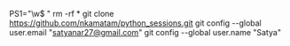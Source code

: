 PS1="\w$ "
rm -rf *
git clone https://github.com/nkamatam/python_sessions.git
git config --global user.email "satyanar27@gmail.com"
git config --global user.name "Satya"
